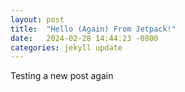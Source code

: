 ```yaml
---
layout: post
title:  "Hello (Again) From Jetpack!"
date:   2024-02-28 14:44:23 -0800
categories: jekyll update
---
```


Testing a new post again